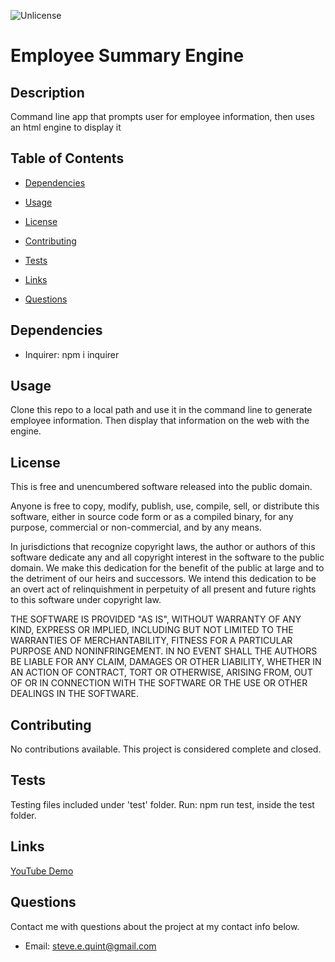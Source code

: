 ![Unlicense](https://img.shields.io/badge/License-Unlicense-blue.svg)

# Employee Summary Engine

## Description

Command line app that prompts user for employee information, then uses an html engine to display it

## Table of Contents

  - [Dependencies](#Dependencies)

  - [Usage](#Usage)

  - [License](#License)

  - [Contributing](#Contributing)

  - [Tests](#Tests)

  - [Links](#Links)

  - [Questions](#Questions)

## Dependencies

- Inquirer: npm i inquirer

## Usage

Clone this repo to a local path and use it in the command line to generate employee information. Then display that information on the web with the engine.

## License

This is free and unencumbered software released into the public domain.

Anyone is free to copy, modify, publish, use, compile, sell, or
distribute this software, either in source code form or as a compiled
binary, for any purpose, commercial or non-commercial, and by any
means.

In jurisdictions that recognize copyright laws, the author or authors
of this software dedicate any and all copyright interest in the
software to the public domain. We make this dedication for the benefit
of the public at large and to the detriment of our heirs and
successors. We intend this dedication to be an overt act of
relinquishment in perpetuity of all present and future rights to this
software under copyright law.

THE SOFTWARE IS PROVIDED "AS IS", WITHOUT WARRANTY OF ANY KIND,
EXPRESS OR IMPLIED, INCLUDING BUT NOT LIMITED TO THE WARRANTIES OF
MERCHANTABILITY, FITNESS FOR A PARTICULAR PURPOSE AND NONINFRINGEMENT.
IN NO EVENT SHALL THE AUTHORS BE LIABLE FOR ANY CLAIM, DAMAGES OR
OTHER LIABILITY, WHETHER IN AN ACTION OF CONTRACT, TORT OR OTHERWISE,
ARISING FROM, OUT OF OR IN CONNECTION WITH THE SOFTWARE OR THE USE OR
OTHER DEALINGS IN THE SOFTWARE.

## Contributing

No contributions available.  This project is considered complete and closed.

## Tests

Testing files included under 'test' folder. Run: npm run test, inside the test folder.

## Links

[YouTube Demo](https://www.youtube.com/watch?v=rsnHDft1uMM)

## Questions

Contact me with questions about the project at my contact info below.
  
  - Email: steve.e.quint@gmail.com